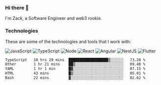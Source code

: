 ### Hi there 👋
I'm Zack, a Software Engineer and web3 rookie.

### Technologies
These are some of the technologies and tools that I work with:

![JavaScript](https://img.shields.io/badge/JavaScript-323330.svg?logo=javascript&logoColor=F7DF1E) 
![TypeScript](https://img.shields.io/badge/TypeScript-007ACC.svg?logo=typescript&logoColor=white) 
![Node](https://img.shields.io/badge/Node.js-43853D.svg?logo=node.js&logoColor=white)
![React](https://img.shields.io/badge/React-20232a.svg?logo=react&logoColor=61DAFB) 
![Angular](https://img.shields.io/badge/Angular-E23237.svg?logo=angularjs&logoColor=white)
![NestJS](https://img.shields.io/badge/NestJS-E0234E?logo=nestjs&logoColor=white)
![Flutter](https://img.shields.io/badge/Flutter-02569B.svg?logo=flutter&logoColor=white)

<!--START_SECTION:waka-->

```txt
TypeScript   10 hrs 29 mins  ██████████████████▒░░░░░░   73.28 %
Other        1 hr 21 mins    ██▒░░░░░░░░░░░░░░░░░░░░░░   09.48 %
YAML         1 hr 1 min      █▓░░░░░░░░░░░░░░░░░░░░░░░   07.15 %
HTML         43 mins         █▒░░░░░░░░░░░░░░░░░░░░░░░   05.01 %
Bash         22 mins         ▓░░░░░░░░░░░░░░░░░░░░░░░░   02.62 %
```

<!--END_SECTION:waka-->
